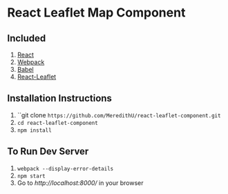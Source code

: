 # React Leaflet Map Component

## Included

1. [React](http://facebook.github.io/react/)
2. [Webpack](https://webpack.github.io/docs/)
3. [Babel](https://babeljs.io/)
4. [React-Leaflet](https://github.com/PaulLeCam/react-leaflet)

## Installation Instructions

1. ``git clone `https://github.com/MeredithU/react-leaflet-component.git`
2. ``cd react-leaflet-component``
3. ``npm install``

## To Run Dev Server

1. ``webpack --display-error-details``
2. ``npm start``
3. Go to *http://localhost:8000/* in your browser